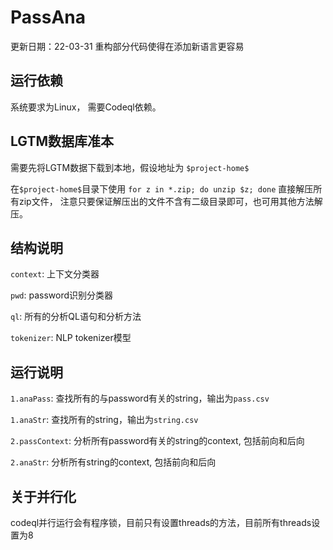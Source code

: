 # PassAna
更新日期：22-03-31 重构部分代码使得在添加新语言更容易
## 运行依赖
系统要求为Linux，
需要Codeql依赖。

## LGTM数据库准本
需要先将LGTM数据下载到本地，假设地址为 `$project-home$`

在`$project-home$`目录下使用 `for z in *.zip; do unzip $z; done` 直接解压所有zip文件，
注意只要保证解压出的文件不含有二级目录即可，也可用其他方法解压。

## 结构说明
`context`: 上下文分类器

`pwd`: password识别分类器

`ql`: 所有的分析QL语句和分析方法

`tokenizer`: NLP tokenizer模型


## 运行说明

`1.anaPass`: 查找所有的与password有关的string，输出为`pass.csv`

`1.anaStr`: 查找所有的string，输出为`string.csv`

`2.passContext`: 分析所有password有关的string的context, 包括前向和后向

`2.anaStr`: 分析所有string的context, 包括前向和后向

## 关于并行化
codeql并行运行会有程序锁，目前只有设置threads的方法，目前所有threads设置为8


